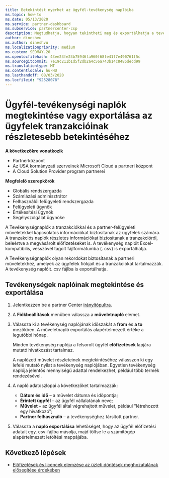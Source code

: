 ```yaml
---
title: Betekintést nyerhet az ügyfél-tevékenység naplóiba
ms.topic: how-to
ms.date: 05/13/2020
ms.service: partner-dashboard
ms.subservice: partnercenter-csp
description: Megtudhatja, hogyan tekintheti meg és exportálhatja a tevékenység-naplókat, hogy betekintést kapjon az ügyfél-és az ügyfelekkel kapcsolatos partner-felügyeleti tevékenységekbe.
author: dineshvu
ms.author: dineshvu
ms.localizationpriority: medium
ms.custom: SEOMAY.20
ms.openlocfilehash: 43ee23fe23b75946fa960f68fe41f7e490761f5c
ms.sourcegitcommit: 7e19c211b1d5f2db2a4c56a743b14c8485decd99
ms.translationtype: MT
ms.contentlocale: hu-HU
ms.lasthandoff: 08/03/2020
ms.locfileid: "92528078"
---
```

# <a name="view-or-export-customer-activity-logs-for-more-insight-into-customer-transactions"></a>Ügyfél-tevékenységi naplók megtekintése vagy exportálása az ügyfelek tranzakcióinak részletesebb betekintéséhez

**A következőkre vonatkozik**

- Partnerközpont
- Az USA kormányzati szerveinek Microsoft Cloud a partneri központ
- A Cloud Solution Provider program partnerei

**Megfelelő szerepkörök**

- Globális rendszergazda
- Számlázási adminisztrátor
- Felhasználói felügyeleti rendszergazda
- Felügyeleti ügynök
- Értékesítési ügynök
- Segélyszolgálat ügynöke

A Tevékenységnaplók a tranzakciókkal és a partner-felügyeleti műveletekkel kapcsolatos információkat biztosítanak az ügyfelek számára. A tranzakciós naplók részletes információkat biztosítanak a tranzakcióról, beleértve a megvásárolt előfizetéseket is. A tevékenység naplóit Excel-kompatibilis, vesszővel tagolt fájlformátumba (. csv) is exportálhatja.

A Tevékenységnaplók olyan rekordokat biztosítanak a partneri műveletekhez, amelyek az ügyfelek fiókjait és a tranzakciókat tartalmazzák. A tevékenység naplóit. csv fájlba is exportálhatja.

## <a name="view-and-export-activity-logs"></a>Tevékenységek naplóinak megtekintése és exportálása

1. Jelentkezzen be a partner Center [irányítópultra](https://partner.microsoft.com/dashboard).

2. A **Fiókbeállítások** menüben válassza a **műveletnapló** elemet.

3. Válassza ki a tevékenység naplójának időszakát a **from** és **a to** mezőkben. A műveletnapló exportálás alapértelmezett értéke a legutóbbi hónap.

   Minden tevékenység naplója a felsorolt ügyfél **előfizetések** lapjára mutató hivatkozást tartalmaz.

   A naplózott művelet részleteinek megtekintéséhez válasszon ki egy lefelé mutató nyilat a tevékenység naplójában. Egyetlen tevékenység naplója jelentős mennyiségű adattal rendelkezhet, például több termék rendezésével.

4. A napló adatoszlopai a következőket tartalmazzák:
   - **Dátum és idő** – a művelet dátuma és időpontja;
   - **Érintett ügyfél** – az ügyfél vállalatának neve;
   - **Művelet** – az ügyfél által végrehajtott művelet, például "létrehozott egy hivatkozó";
   - **Partner felhasználó** – a tevékenységhez társított partner.

5. Válassza a **napló exportálása** lehetőséget, hogy az ügyfél előfizetési adatait egy. csv-fájlba másolja, majd töltse le a számítógép alapértelmezett letöltési mappájába.

## <a name="next-steps"></a>Következő lépések

- [Előfizetések és licencek elemzése az üzleti döntések meghozatalának elősegítése érdekében](analyze-subscriptions-licenses.md)
